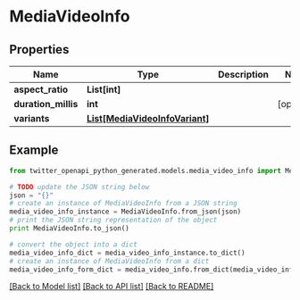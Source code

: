 # MediaVideoInfo


## Properties

Name | Type | Description | Notes
------------ | ------------- | ------------- | -------------
**aspect_ratio** | **List[int]** |  | 
**duration_millis** | **int** |  | [optional] 
**variants** | [**List[MediaVideoInfoVariant]**](MediaVideoInfoVariant.md) |  | 

## Example

```python
from twitter_openapi_python_generated.models.media_video_info import MediaVideoInfo

# TODO update the JSON string below
json = "{}"
# create an instance of MediaVideoInfo from a JSON string
media_video_info_instance = MediaVideoInfo.from_json(json)
# print the JSON string representation of the object
print MediaVideoInfo.to_json()

# convert the object into a dict
media_video_info_dict = media_video_info_instance.to_dict()
# create an instance of MediaVideoInfo from a dict
media_video_info_form_dict = media_video_info.from_dict(media_video_info_dict)
```
[[Back to Model list]](../README.md#documentation-for-models) [[Back to API list]](../README.md#documentation-for-api-endpoints) [[Back to README]](../README.md)


